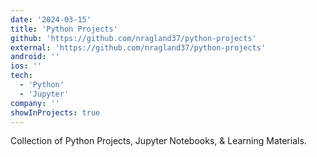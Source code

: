 ```yaml
---
date: '2024-03-15'
title: 'Python Projects'
github: 'https://github.com/nragland37/python-projects'
external: 'https://github.com/nragland37/python-projects'
android: ''
ios: ''
tech:
  - 'Python'
  - 'Jupyter'
company: ''
showInProjects: true
---
```

<!--
<p align="center">
  <img src="./assets/py.png" alt="logo" style="width: 100%; max-width: 275px;" /> 
</p>
-->
Collection of Python Projects, Jupyter Notebooks, & Learning Materials.
